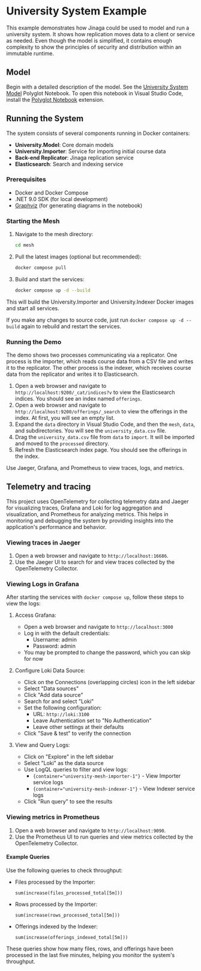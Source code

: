 # University System Example

This example demonstrates how Jinaga could be used to model and run a university system. It shows how replication moves data to a client or service as needed. Even though the model is simplified, it contains enough complexity to show the principles of security and distribution within an immutable runtime.

## Model

Begin with a detailed description of the model. See the [University System Model](./notebooks/UniversityModel.ipynb) Polyglot Notebook. To open this notebook in Visual Studio Code, install the [Polyglot Notebook](https://marketplace.visualstudio.com/items?itemName=ms-dotnettools.dotnet-interactive-vscode) extension.

## Running the System

The system consists of several components running in Docker containers:

- **University.Model**: Core domain models
- **University.Importer**: Service for importing initial course data
- **Back-end Replicator**: Jinaga replication service
- **Elasticsearch**: Search and indexing service

### Prerequisites

- Docker and Docker Compose
- .NET 9.0 SDK (for local development)
- [Graphviz](https://graphviz.org) (for generating diagrams in the notebook)

### Starting the Mesh

1. Navigate to the mesh directory:
   ```bash
   cd mesh
   ```

2. Pull the latest images (optional but recommended):
   ```bash
   docker compose pull
   ```

3. Build and start the services:
   ```bash
   docker compose up -d --build
   ```

This will build the University.Importer and University.Indexer Docker images and start all services.

If you make any changes to source code, just run `docker compose up -d --build` again to rebuild and restart the services.

### Running the Demo

The demo shows two processes communicating via a replicator. One process is the importer, which reads course data from a CSV file and writes it to the replicator. The other process is the indexer, which receives course data from the replicator and writes it to Elasticsearch.

1. Open a web browser and navigate to `http://localhost:9200/_cat/indices?v` to view the Elasticsearch indices. You should see an index named `offerings`.
2. Open a web browser and navigate to `http://localhost:9200/offerings/_search` to view the offerings in the index. At first, you will see an empty list.
3. Expand the `data` directory in Visual Studio Code, and then the `mesh`, `data`, and subdirectories. You will see the `university_data.csv` file.
4. Drag the `university_data.csv` file from `data` to `import`. It will be imported and moved to the `processed` directory.
5. Refresh the Elasticsearch index page. You should see the offerings in the index.

Use Jaeger, Grafana, and Prometheus to view traces, logs, and metrics.

## Telemetry and tracing

This project uses OpenTelemetry for collecting telemetry data and Jaeger for visualizing traces, Grafana and Loki for log aggregation and visualization, and Prometheus for analyzing metrics. This helps in monitoring and debugging the system by providing insights into the application's performance and behavior.

### Viewing traces in Jaeger

1. Open a web browser and navigate to `http://localhost:16686`.
2. Use the Jaeger UI to search for and view traces collected by the OpenTelemetry Collector.

### Viewing Logs in Grafana

After starting the services with `docker compose up`, follow these steps to view the logs:

1. Access Grafana:
   - Open a web browser and navigate to `http://localhost:3000`
   - Log in with the default credentials:
     * Username: admin
     * Password: admin
   - You may be prompted to change the password, which you can skip for now

2. Configure Loki Data Source:
   - Click on the Connections (overlapping circles) icon in the left sidebar
   - Select "Data sources"
   - Click "Add data source"
   - Search for and select "Loki"
   - Set the following configuration:
     * URL: `http://loki:3100`
     * Leave Authentication set to "No Authentication"
     * Leave other settings at their defaults
   - Click "Save & test" to verify the connection

3. View and Query Logs:
   - Click on "Explore" in the left sidebar
   - Select "Loki" as the data source
   - Use LogQL queries to filter and view logs:
     * `{container="university-mesh-importer-1"}` - View Importer service logs
     * `{container="university-mesh-indexer-1"}` - View Indexer service logs
   - Click "Run query" to see the results

### Viewing metrics in Prometheus

1. Open a web browser and navigate to `http://localhost:9090`.
2. Use the Prometheus UI to run queries and view metrics collected by the OpenTelemetry Collector.

#### Example Queries

Use the following queries to check throughput:
- Files processed by the Importer:
  ```prometheus
  sum(increase(files_processed_total[5m]))
  ```
- Rows processed by the Importer:
  ```prometheus
  sum(increase(rows_processed_total[5m]))
  ```
- Offerings indexed by the Indexer:
  ```prometheus
  sum(increase(offerings_indexed_total[5m]))
  ```

These queries show how many files, rows, and offerings have been processed in the last five minutes, helping you monitor the system's throughput.
